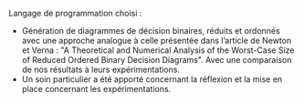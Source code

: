 Langage de programmation choisi : 

- Génération de diagrammes de décision binaires, réduits et ordonnés avec une approche analogue à celle présentée dans l’article de Newton et Verna : "A Theoretical and Numerical Analysis of the Worst-Case Size of Reduced Ordered Binary Decision Diagrams". Avec une comparaison de nos résultats à leurs expérimentations.
- Un soin particulier a été apporté concernant la réflexion et la mise en place concernant les expérimentations.
